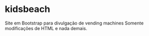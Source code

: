 # kidsbeach
Site em Bootstrap para divulgação de vending machines
Somente modificações de HTML e nada demais.
